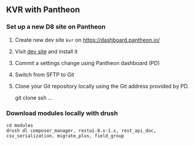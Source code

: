## KVR with Pantheon

### Set up a new D8 site on Pantheon

1. Create new dev site `kvr` on https://dashboard.pantheon.io/
2. Visit [dev site](http://dev-kvr.pantheon.io/) and install it
3. Commit a settings change using Pantheon dashboard (PD)
4. Switch from SFTP to Git
5. Clone your Git repository locally using the Git address provided by PD.

    git clone ssh ... 

### Download modules locally with drush

    cd modules
    drush dl composer_manager, restui-8.x-1.x, rest_api_doc, csv_serialization, migrate_plus, field_group

